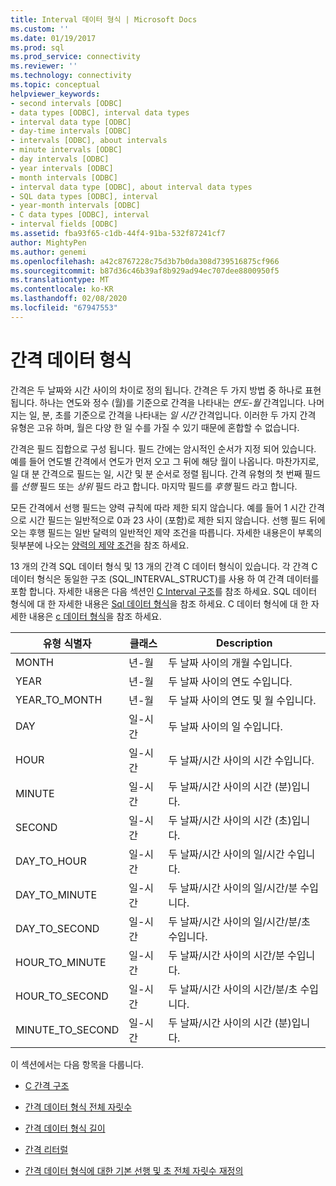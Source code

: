 ```yaml
---
title: Interval 데이터 형식 | Microsoft Docs
ms.custom: ''
ms.date: 01/19/2017
ms.prod: sql
ms.prod_service: connectivity
ms.reviewer: ''
ms.technology: connectivity
ms.topic: conceptual
helpviewer_keywords:
- second intervals [ODBC]
- data types [ODBC], interval data types
- interval data type [ODBC]
- day-time intervals [ODBC]
- intervals [ODBC], about intervals
- minute intervals [ODBC]
- day intervals [ODBC]
- year intervals [ODBC]
- month intervals [ODBC]
- interval data type [ODBC], about interval data types
- SQL data types [ODBC], interval
- year-month intervals [ODBC]
- C data types [ODBC], interval
- interval fields [ODBC]
ms.assetid: fba93f65-c1db-44f4-91ba-532f87241cf7
author: MightyPen
ms.author: genemi
ms.openlocfilehash: a42c8767228c75d3b7b0da308d739516875cf966
ms.sourcegitcommit: b87d36c46b39af8b929ad94ec707dee8800950f5
ms.translationtype: MT
ms.contentlocale: ko-KR
ms.lasthandoff: 02/08/2020
ms.locfileid: "67947553"
---
```

# <a name="interval-data-types"></a>간격 데이터 형식
간격은 두 날짜와 시간 사이의 차이로 정의 됩니다. 간격은 두 가지 방법 중 하나로 표현 됩니다. 하나는 연도와 정수 (월)를 기준으로 간격을 나타내는 *연도-월* 간격입니다. 나머지는 일, 분, 초를 기준으로 간격을 나타내는 *일 시간* 간격입니다. 이러한 두 가지 간격 유형은 고유 하며, 월은 다양 한 일 수를 가질 수 있기 때문에 혼합할 수 없습니다.  
  
 간격은 필드 집합으로 구성 됩니다. 필드 간에는 암시적인 순서가 지정 되어 있습니다. 예를 들어 연도별 간격에서 연도가 먼저 오고 그 뒤에 해당 월이 나옵니다. 마찬가지로, 일 대 분 간격으로 필드는 일, 시간 및 분 순서로 정렬 됩니다. 간격 유형의 첫 번째 필드를 *선행* 필드 또는 *상위* 필드 라고 합니다. 마지막 필드를 *후행* 필드 라고 합니다.  
  
 모든 간격에서 선행 필드는 양력 규칙에 따라 제한 되지 않습니다. 예를 들어 1 시간 간격으로 시간 필드는 일반적으로 0과 23 사이 (포함)로 제한 되지 않습니다. 선행 필드 뒤에 오는 후행 필드는 일반 달력의 일반적인 제약 조건을 따릅니다. 자세한 내용은이 부록의 뒷부분에 나오는 [양력의 제약 조건](../../../odbc/reference/appendixes/constraints-of-the-gregorian-calendar.md)을 참조 하세요.  
  
 13 개의 간격 SQL 데이터 형식 및 13 개의 간격 C 데이터 형식이 있습니다. 각 간격 C 데이터 형식은 동일한 구조 (SQL_INTERVAL_STRUCT)를 사용 하 여 간격 데이터를 포함 합니다. 자세한 내용은 다음 섹션인 [C Interval 구조](../../../odbc/reference/appendixes/c-interval-structure.md)를 참조 하세요. SQL 데이터 형식에 대 한 자세한 내용은 [Sql 데이터 형식](../../../odbc/reference/appendixes/sql-data-types.md)을 참조 하세요. C 데이터 형식에 대 한 자세한 내용은 [c 데이터 형식](../../../odbc/reference/appendixes/c-data-types.md)을 참조 하세요.  
  
|유형 식별자|클래스|Description|  
|---------------------|-----------|-----------------|  
|MONTH|년-월|두 날짜 사이의 개월 수입니다.|  
|YEAR|년-월|두 날짜 사이의 연도 수입니다.|  
|YEAR_TO_MONTH|년-월|두 날짜 사이의 연도 및 월 수입니다.|  
|DAY|일-시간|두 날짜 사이의 일 수입니다.|  
|HOUR|일-시간|두 날짜/시간 사이의 시간 수입니다.|  
|MINUTE|일-시간|두 날짜/시간 사이의 시간 (분)입니다.|  
|SECOND|일-시간|두 날짜/시간 사이의 시간 (초)입니다.|  
|DAY_TO_HOUR|일-시간|두 날짜/시간 사이의 일/시간 수입니다.|  
|DAY_TO_MINUTE|일-시간|두 날짜/시간 사이의 일/시간/분 수입니다.|  
|DAY_TO_SECOND|일-시간|두 날짜/시간 사이의 일/시간/분/초 수입니다.|  
|HOUR_TO_MINUTE|일-시간|두 날짜/시간 사이의 시간/분 수입니다.|  
|HOUR_TO_SECOND|일-시간|두 날짜/시간 사이의 시간/분/초 수입니다.|  
|MINUTE_TO_SECOND|일-시간|두 날짜/시간 사이의 시간 (분)입니다.|  
  
 이 섹션에서는 다음 항목을 다룹니다.  
  
-   [C 간격 구조](../../../odbc/reference/appendixes/c-interval-structure.md)  
  
-   [간격 데이터 형식 전체 자릿수](../../../odbc/reference/appendixes/interval-data-type-precision.md)  
  
-   [간격 데이터 형식 길이](../../../odbc/reference/appendixes/interval-data-type-length.md)  
  
-   [간격 리터럴](../../../odbc/reference/appendixes/interval-literals.md)  
  
-   [간격 데이터 형식에 대한 기본 선행 및 초 전체 자릿수 재정의](../../../odbc/reference/appendixes/overriding-default-leading-and-seconds-precision-for-interval-data-types.md)
